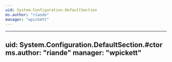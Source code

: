 ```yaml
---
uid: System.Configuration.DefaultSection
ms.author: "riande"
manager: "wpickett"
---
```


---
uid: System.Configuration.DefaultSection.#ctor
ms.author: "riande"
manager: "wpickett"
---
